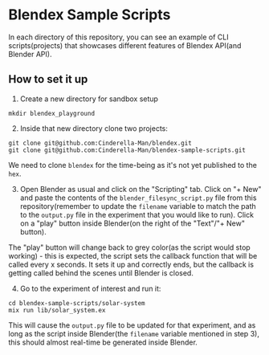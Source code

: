 # Blendex Sample Scripts

In each directory of this repository, you can see an example of CLI scripts(projects) that showcases different features of Blendex API(and Blender API).


## How to set it up

1. Create a new directory for sandbox setup

```
mkdir blendex_playground
```

2. Inside that new directory clone two projects:

```
git clone git@github.com:Cinderella-Man/blendex.git
git clone git@github.com:Cinderella-Man/blendex-sample-scripts.git
```

We need to clone `blendex` for the time-being as it's not yet published to the `hex`.

3. Open Blender as usual and click on the "Scripting" tab. Click on "+ New" and paste the contents of the `blender_filesync_script.py` file from this repository(remember to update the `filename` variable to match the path to the `output.py` file in the experiment that you would like to run). Click on a "play" button inside Blender(on the right of the "Text"/"+ New" button).

The "play" button will change back to grey color(as the script would stop working) - this is expected, the script sets the callback function that will be called every x seconds. It sets it up and correctly ends, but the callback is getting called behind the scenes until Blender is closed.

4. Go to the experiment of interest and run it:

```
cd blendex-sample-scripts/solar-system
mix run lib/solar_system.ex
```

This will cause the `output.py` file to be updated for that experiment, and as long as the script inside Blender(the `filename` variable mentioned in step 3), this should almost real-time be generated inside Blender.